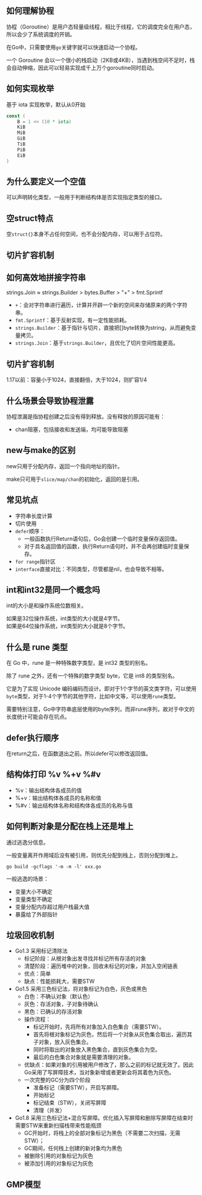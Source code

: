 ## 如何理解协程
协程（Goroutine）是用户态轻量级线程，相比于线程，它的调度完全在用户态，所以会少了系统调度的开销。

在Go中，只需要使用`go`关键字就可以快速启动一个协程。

一个 Goroutine 会以一个很小的栈启动（2KB或4KB），当遇到栈空间不足时，栈会自动伸缩，因此可以轻易实现成千上万个goroutine同时启动。


## 如何实现枚举
基于 iota 实现枚举，默认从0开始
```go
const (
	B = 1 << (10 * iota)
	KiB 
	MiB
	GiB
	TiB
	PiB
	EiB
)
```

## 为什么要定义一个空值
可以声明转化类型，一般用于判断结构体是否实现指定类型的接口。


## 空struct特点
空`struct{}`本身不占任何空间，也不会分配内存，可以用于占位符。


## 切片扩容机制


## 如何高效地拼接字符串
strings.Join ≈ strings.Builder > bytes.Buffer > "+" > fmt.Sprintf

- `+`：会对字符串进行遍历，计算并开辟一个新的空间来存储原来的两个字符串。
- `fmt.Sprintf`：基于反射实现，有一定性能损耗。
- `strings.Builder`：基于指针与切片，直接把[]byte转换为string，从而避免变量拷贝。
- `strings.Join`：基于`strings.Builder`，且优化了切片空间性能更高。


## 切片扩容机制
1.17以前：容量小于1024，直接翻倍，大于1024，则扩容1/4


## 什么场景会导致协程泄露
协程泄漏是指协程创建之后没有得到释放。没有释放的原因可能有：
- chan阻塞，包括接收和发送端，均可能导致阻塞

## new与make的区别
new只用于分配内存，返回一个指向地址的指针。

make只可用于`slice/map/chan`的初始化，返回的是引用。

## 常见坑点
- 字符串长度计算
- 切片使用
- `defer`顺序：
    - 一般函数执行Return语句后，Go会创建一个临时变量保存返回值。
    - 对于具名返回值的函数，执行Return语句时，并不会再创建临时变量保存。
- `for range`指针区
- `interface`直接对比：不同类型，尽管都是nil，也会导致不相等。


## int和int32是同一个概念吗
int的大小是和操作系统位数相关。

如果是32位操作系统，int类型的大小就是4字节。   
如果是64位操作系统，int类型的大小就是8个字节。


## 什么是 rune 类型
在 Go 中，rune 是一种特殊数字类型，是 int32 类型的别名。

除了 rune 之外，还有一个特殊的数字类型 byte，它是 int8 的类型别名。

它是为了实现 Unicode 编码编码而设计。即对于1个字节的英文类字符，可以使用`byte`类型，对于1-4个字节的其他字符，比如中文等，可以使用`rune`类型。

需要特别注意，Go中字符串底层使用的byte序列，而非rune序列，故对于中文的长度统计可能会存在坑点。


## defer执行顺序
在return之后，在函数退出之前。所以defer可以修改返回值。


## 结构体打印 %v %+v %#v
- %v：输出结构体各成员的值
- %+v：输出结构体各成员的名称和值
- %#v：输出结构体名称和结构体各成员的名称与值

## 如何判断对象是分配在栈上还是堆上
通过逃逸分信息。

一般变量离开作用域后没有被引用，则优先分配到栈上，否则分配到堆上。

`go build -gcflags '-m -m -l' xxx.go`

一般逃逸的场景：
- 变量大小不确定
- 变量类型不确定
- 变量分配内存超过用户栈最大值
- 暴露给了外部指针


## 垃圾回收机制
- Go1.3 采用标记清除法
    - 标记阶段：从根对象出发寻找并标记所有存活的对象
    - 清楚阶段：遍历堆中的对象，回收未标记的对象，并加入空闲链表
    - 优点：简单
    - 缺点：性能损耗大，需要STW
- Go1.5 采用三色标记法，将对象标记为白色，灰色或黑色
    - 白色：不确认对象（默认色）
    - 灰色：存活对象，子对象待确认
    - 黑色：已确认的存活对象
    - 操作流程：
        - 标记开始时，先将所有对象加入白色集合（需要STW）。
        - 首先将根对象标记为灰色，然后将一个对象从灰色集合取出，遍历其子对象，放入灰色集合。
        - 同时将取出的对象放入黑色集合，直到灰色集合为空。
        - 最后的白色集合对象就是需要清理的对象。
    - 优缺点：如果对象的引用被用户修改了，那么之前的标记就无效了。因此Go采用了写屏障技术，当对象新增或者更新会将其着色为灰色。
    - 一次完整的GC分为四个阶段
        - 准备标记（需要STW），开启写屏障。
        - 开始标记
        - 标记结束（STW），关闭写屏障
        - 清理（并发）
- Go1.8 采用三色标记法+混合写屏障。优化插入写屏障和删除写屏障在结束时需要STW来重新扫描栈带来性能瓶颈
    - GC开始时，将栈上的全部对象标记为黑色（不需要二次扫描，无需STW）；
    - GC期间，任何栈上创建的新对象均为黑色
    - 被删除引用的对象标记为灰色
    - 被添加引用的对象标记为灰色


## GMP模型

